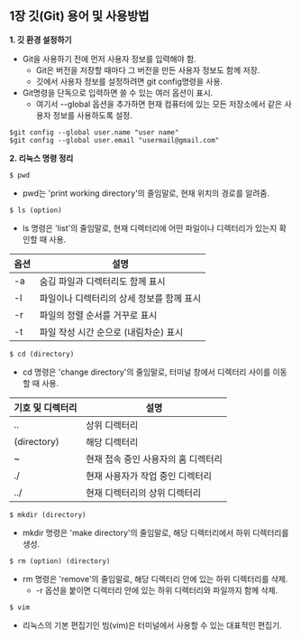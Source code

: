 ## 1장 깃(Git) 용어 및 사용방법

**1. 깃 환경 설정하기**

* Git을 사용하기 전에 먼저 사용자 정보를 입력해야 함.
   * Git은 버전을 저장할 때마다 그 버전을 만든 사용자 정보도 함께 저장.
   * 깃에서 사용자 정보를 설정하려면 git config명령을 사용.
* Git명령을 단독으로 입력하면 쓸 수 있는 여러 옵션이 표시.
   * 여기서 --global 옵션을 추가하면 현재 컴퓨터에 있는 모든 저장소에서 같은 사용자 정보를 사용하도록 설정.

```git
$git config --global user.name "user name"
$git config --global user.email "usermail@gmail.com"
```

**2. 리눅스 명령 정리**

```git
$ pwd
```
* pwd는 'print working directory'의 줄임말로, 현재 위치의 경로를 알려줌.

```git
$ ls (option)
```
* ls 명령은 'list'의 줄임말로, 현재 디렉터리에 어떤 파일이나 디렉터리가 있는지 확인할 때 사용.

|옵션|설명|
|-|-|
|-a|숨김 파일과 디렉터리도 함께 표시|
|-l|파일이나 디렉터리의 상세 정보를 함께 표시|
|-r|파일의 정렬 순서를 거꾸로 표시|
|-t|파일 작성 시간 순으로 (내림차순) 표시|

```git
$ cd (directory)
```
* cd 명령은 'change directory'의 줄임말로, 터미널 창에서 디렉터리 사이를 이동할 때 사용.

|기호 및 디렉터리|설명|
|-|-|
|..|상위 디렉터리|
|(directory)|해당 디렉터리|
|~|현재 접속 중인 사용자의 홈 디렉터리|
|./|현재 사용자가 작업 중인 디렉터리|
|../|현재 디렉터리의 상위 디렉터리|

```git
$ mkdir (directory)
```
* mkdir 명령은 'make directory'의 줄임말로, 해당 디렉터리에서 하위 디렉터리를 생성.

```git
$ rm (option) (directory)
```
* rm 명령은 'remove'의 줄임말로, 해당 디렉터리 안에 있는 하위 디렉터리를 삭제.
  * -r 옵션을 붙이면 디렉터리 안에 있는 하위 디렉터리와 파일까지 함께 삭제.

```git
$ vim 
```
* 리눅스의 기본 편집기인 빔(vim)은 터미널에서 사용할 수 있는 대표적인 편집기.






   
